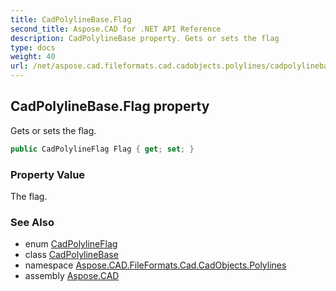 ```yaml
---
title: CadPolylineBase.Flag
second_title: Aspose.CAD for .NET API Reference
description: CadPolylineBase property. Gets or sets the flag
type: docs
weight: 40
url: /net/aspose.cad.fileformats.cad.cadobjects.polylines/cadpolylinebase/flag/
---
```

## CadPolylineBase.Flag property

Gets or sets the flag.

```csharp
public CadPolylineFlag Flag { get; set; }
```

### Property Value

The flag.

### See Also

* enum [CadPolylineFlag](../../../aspose.cad.fileformats.cad.cadconsts/cadpolylineflag/)
* class [CadPolylineBase](../)
* namespace [Aspose.CAD.FileFormats.Cad.CadObjects.Polylines](../../cadpolylinebase/)
* assembly [Aspose.CAD](../../../)


